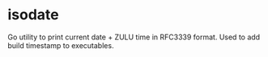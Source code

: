 # isodate
Go utility to print current date + ZULU time in RFC3339 format. Used to add build timestamp to executables.

